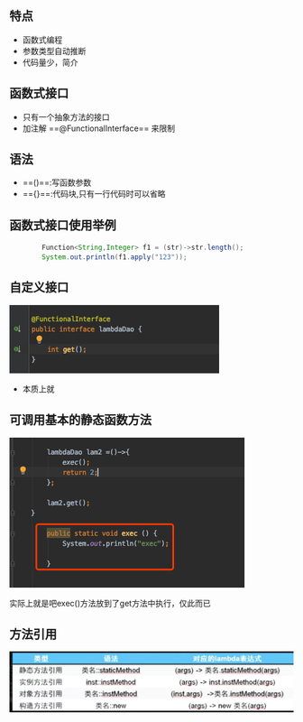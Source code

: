 ## 特点
- 函数式编程
- 参数类型自动推断
- 代码量少，简介

## 函数式接口
- 只有一个抽象方法的接口
- 加注解 ==@FunctionalInterface== 来限制

## 语法
- ==()==:写函数参数
- =={}==:代码块,只有一行代码时可以省略
 
## 函数式接口使用举例
```java
        Function<String,Integer> f1 = (str)->str.length();
        System.out.println(f1.apply("123"));
```

## 自定义接口
![title](https://raw.githubusercontent.com/zhouyubiu/gitnotes_images/master/gitnote/2020/04/19/1587274423731-1587274423756.png)
- 本质上就

## 可调用基本的静态函数方法

![title](https://raw.githubusercontent.com/zhouyubiu/gitnotes_images/master/gitnote/2020/04/19/1587275778349-1587275778351.png)

实际上就是吧exec()方法放到了get方法中执行，仅此而已


## 方法引用

![title](https://raw.githubusercontent.com/zhouyubiu/gitnotes_images/master/gitnote/2020/04/07/1586237802629-1586237802639.png)





